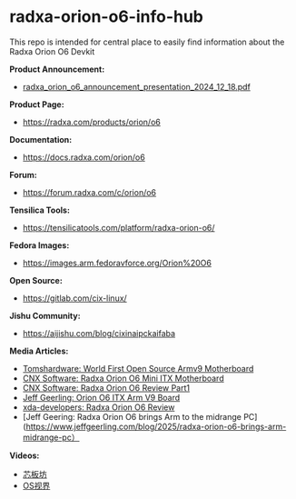 # radxa-orion-o6-info-hub
This repo is intended for central place to easily find information about the Radxa Orion O6 Devkit

**Product Announcement:**  
* [radxa_orion_o6_announcement_presentation_2024_12_18.pdf](https://github.com/JammyZhou/radxa-orion-o6-info-hub/blob/main/radxa_orion_o6_announcement_presentation_2024_12_18.pdf)

**Product Page:**  
* https://radxa.com/products/orion/o6  

**Documentation:**  
* https://docs.radxa.com/orion/o6  

**Forum:**  
* https://forum.radxa.com/c/orion/o6  

**Tensilica Tools:**  
* https://tensilicatools.com/platform/radxa-orion-o6/  

**Fedora Images:**  
* https://images.arm.fedoravforce.org/Orion%20O6  

**Open Source:**  
* https://gitlab.com/cix-linux/  

**Jishu Community:**  
* https://aijishu.com/blog/cixinaipckaifaba  

**Media Articles:**  
* [Tomshardware: World First Open Source Armv9 Motherboard](https://www.tomshardware.com/pc-components/motherboards/worlds-first-open-source-armv9-motherboard-surfaces-radxa-orion-o6s-pricing-starts-at-usd200-for-the-8gb-ram-model)  
* [CNX Software: Radxa Orion O6 Mini ITX Motherboard](https://www.cnx-software.com/2024/12/18/radxa-orion-o6-mini-itx-motherboard-is-powered-by-cix-p1-12-core-armv9-soc-with-a-30-tops-ai-accelerator/)  
* [CNX Software: Radxa Orion O6 Review Part1](https://www.cnx-software.com/2025/01/29/radxa-orion-o6-review-unboxing-debian-12-installation-and-first-benchmarks/)  
* [Jeff Geerling: Orion O6 ITX Arm V9 Board](https://www.jeffgeerling.com/blog/2025/orion-o6-itx-arm-v9-board-temper-your-expectations)  
* [xda-developers: Radxa Orion O6 Review](https://www.xda-developers.com/radxa-orion-o6-review/)
* [Jeff Geering: Radxa Orion O6 brings Arm to the midrange PC](https://www.jeffgeerling.com/blog/2025/radxa-orion-o6-brings-arm-midrange-pc）

**Videos:**  
* [芯板坊](https://www.bilibili.com/video/BV17A6zY1E1Y/)  
* [OS视界](https://www.bilibili.com/video/BV1bskyYXEJK)  



